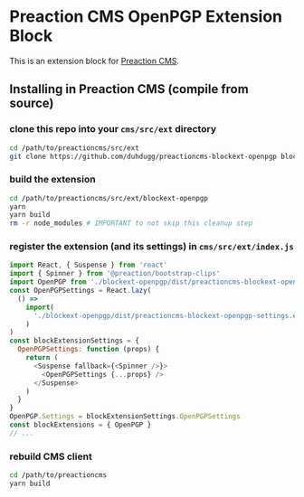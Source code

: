 # Preaction CMS OpenPGP Extension Block

This is an extension block for [Preaction CMS](https://github.com/duhdugg/preaction-cms).

## Installing in Preaction CMS (compile from source)

### clone this repo into your `cms/src/ext` directory

```bash
cd /path/to/preactioncms/src/ext
git clone https://github.com/duhdugg/preactioncms-blockext-openpgp blockext-openpgp
```

### build the extension

```bash
cd /path/to/preactioncms/src/ext/blockext-openpgp
yarn
yarn build
rm -r node_modules # IMPORTANT to not skip this cleanup step
```

### register the extension (and its settings) in `cms/src/ext/index.js`

```javascript
import React, { Suspense } from 'react'
import { Spinner } from '@preaction/bootstrap-clips'
import OpenPGP from './blockext-openpgp/dist/preactioncms-blockext-openpgp.esm.js'
const OpenPGPSettings = React.lazy(
  () =>
    import(
      './blockext-openpgp/dist/preactioncms-blockext-openpgp-settings.esm.js'
    )
)
const blockExtensionSettings = {
  OpenPGPSettings: function (props) {
    return (
      <Suspense fallback={<Spinner />}>
        <OpenPGPSettings {...props} />
      </Suspense>
    )
  }
}
OpenPGP.Settings = blockExtensionSettings.OpenPGPSettings
const blockExtensions = { OpenPGP }
// ...
```

### rebuild CMS client

```bash
cd /path/to/preactioncms
yarn build
```
